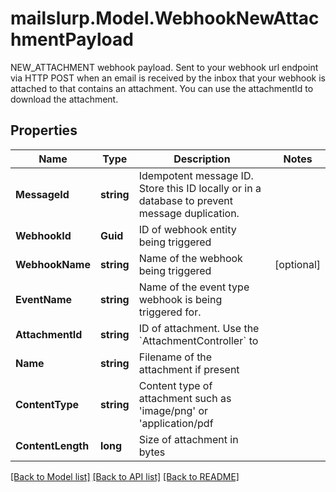 # mailslurp.Model.WebhookNewAttachmentPayload
NEW_ATTACHMENT webhook payload. Sent to your webhook url endpoint via HTTP POST when an email is received by the inbox that your webhook is attached to that contains an attachment. You can use the attachmentId to download the attachment.
## Properties

Name | Type | Description | Notes
------------ | ------------- | ------------- | -------------
**MessageId** | **string** | Idempotent message ID. Store this ID locally or in a database to prevent message duplication. | 
**WebhookId** | **Guid** | ID of webhook entity being triggered | 
**WebhookName** | **string** | Name of the webhook being triggered | [optional] 
**EventName** | **string** | Name of the event type webhook is being triggered for. | 
**AttachmentId** | **string** | ID of attachment. Use the &#x60;AttachmentController&#x60; to | 
**Name** | **string** | Filename of the attachment if present | 
**ContentType** | **string** | Content type of attachment such as &#39;image/png&#39; or &#39;application/pdf | 
**ContentLength** | **long** | Size of attachment in bytes | 

[[Back to Model list]](../README#documentation-for-models) [[Back to API list]](../README#documentation-for-api-endpoints) [[Back to README]](../README)

